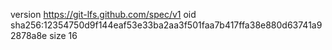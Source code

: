 version https://git-lfs.github.com/spec/v1
oid sha256:12354750d9f144eaf53e33ba2aa3f501faa7b417ffa38e880d63741a92878a8e
size 16
